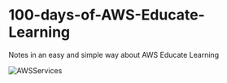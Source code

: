 # 100-days-of-AWS-Educate-Learning
Notes in an easy and simple way about AWS Educate Learning

![AWSServices](https://user-images.githubusercontent.com/40186859/176101941-157c3d9c-eba4-483a-beec-88fd307749e9.png)
